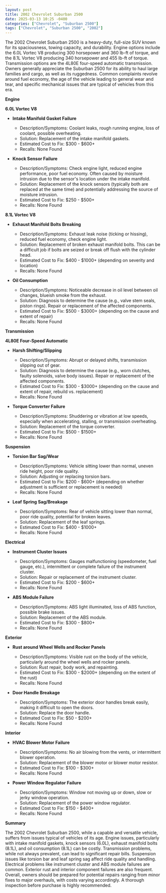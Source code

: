 ```yaml
---
layout: post
title: 2002 Chevrolet Suburban 2500
date: 2025-03-13 10:25 -0400
categories: ["Chevrolet", "Suburban 2500"]
tags: ["Chevrolet", "Suburban 2500", "2002"]
---
```

The 2002 Chevrolet Suburban 2500 is a heavy-duty, full-size SUV known for its spaciousness, towing capacity, and durability. Engine options include the 6.0L Vortec V8 producing 300 horsepower and 360 lb-ft of torque, and the 8.1L Vortec V8 producing 340 horsepower and 455 lb-ft of torque. Transmission options are the 4L80E four-speed automatic transmission. Owners generally appreciate the Suburban 2500 for its ability to haul large families and cargo, as well as its ruggedness. Common complaints revolve around fuel economy, the age of the vehicle leading to general wear and tear, and specific mechanical issues that are typical of vehicles from this era.

**Engine**

**6.0L Vortec V8**

*   **Intake Manifold Gasket Failure**
    *   Description/Symptoms: Coolant leaks, rough running engine, loss of coolant, possible overheating.
    *   Solution: Replacement of the intake manifold gaskets.
    *   Estimated Cost to Fix: $300 - $600+
    *   Recalls: None Found

*   **Knock Sensor Failure**
    *   Description/Symptoms: Check engine light, reduced engine performance, poor fuel economy. Often caused by moisture intrusion due to the sensor's location under the intake manifold.
    *   Solution: Replacement of the knock sensors (typically both are replaced at the same time) and potentially addressing the source of moisture intrusion.
    *   Estimated Cost to Fix: $250 - $500+
    *   Recalls: None Found

**8.1L Vortec V8**

*   **Exhaust Manifold Bolts Breaking**
    *   Description/Symptoms: Exhaust leak noise (ticking or hissing), reduced fuel economy, check engine light.
    *   Solution: Replacement of broken exhaust manifold bolts. This can be a difficult job if bolts are seized or break off flush with the cylinder head.
    *   Estimated Cost to Fix: $400 - $1000+ (depending on severity and location)
    *   Recalls: None Found

*   **Oil Consumption**
    *   Description/Symptoms: Noticeable decrease in oil level between oil changes, blueish smoke from the exhaust.
    *   Solution: Diagnosis to determine the cause (e.g., valve stem seals, piston rings). Repair or replacement of the affected components.
    *   Estimated Cost to Fix: $500 - $3000+ (depending on the cause and extent of repair)
    *   Recalls: None Found

**Transmission**

**4L80E Four-Speed Automatic**

*   **Harsh Shifting/Slipping**
    *   Description/Symptoms: Abrupt or delayed shifts, transmission slipping out of gear.
    *   Solution: Diagnosis to determine the cause (e.g., worn clutches, faulty solenoids, valve body issues). Repair or replacement of the affected components.
    *   Estimated Cost to Fix: $300 - $3000+ (depending on the cause and extent of repair, rebuild vs. replacement)
    *   Recalls: None Found

*   **Torque Converter Failure**
    *   Description/Symptoms: Shuddering or vibration at low speeds, especially when accelerating, stalling, or transmission overheating.
    *   Solution: Replacement of the torque converter.
    *   Estimated Cost to Fix: $500 - $1500+
    *   Recalls: None Found

**Suspension**

*   **Torsion Bar Sag/Wear**
    *   Description/Symptoms: Vehicle sitting lower than normal, uneven ride height, poor ride quality.
    *   Solution: Adjusting or replacing torsion bars.
    *   Estimated Cost to Fix: $200 - $600+ (depending on whether adjustment is sufficient or replacement is needed)
    *   Recalls: None Found

*   **Leaf Spring Sag/Breakage**
    *   Description/Symptoms: Rear of vehicle sitting lower than normal, poor ride quality, potential for broken leaves.
    *   Solution: Replacement of the leaf springs.
    *   Estimated Cost to Fix: $400 - $1000+
    *   Recalls: None Found

**Electrical**

*   **Instrument Cluster Issues**
    *   Description/Symptoms: Gauges malfunctioning (speedometer, fuel gauge, etc.), intermittent or complete failure of the instrument cluster.
    *   Solution: Repair or replacement of the instrument cluster.
    *   Estimated Cost to Fix: $200 - $600+
    *   Recalls: None Found

*   **ABS Module Failure**
    *   Description/Symptoms: ABS light illuminated, loss of ABS function, possible brake issues.
    *   Solution: Replacement of the ABS module.
    *   Estimated Cost to Fix: $300 - $800+
    *   Recalls: None Found

**Exterior**

*   **Rust around Wheel Wells and Rocker Panels**
    *   Description/Symptoms: Visible rust on the body of the vehicle, particularly around the wheel wells and rocker panels.
    *   Solution: Rust repair, body work, and repainting.
    *   Estimated Cost to Fix: $300 - $2000+ (depending on the extent of the rust)
    *   Recalls: None Found

*   **Door Handle Breakage**
    *   Description/Symptoms: The exterior door handles break easily, making it difficult to open the doors.
    *   Solution: Replace the door handle.
    *   Estimated Cost to Fix: $50 - $200+
    *   Recalls: None Found

**Interior**

*   **HVAC Blower Motor Failure**
    *   Description/Symptoms: No air blowing from the vents, or intermittent blower operation.
    *   Solution: Replacement of the blower motor or blower motor resistor.
    *   Estimated Cost to Fix: $100 - $300+
    *   Recalls: None Found

*   **Power Window Regulator Failure**
    *   Description/Symptoms: Window not moving up or down, slow or jerky window operation.
    *   Solution: Replacement of the power window regulator.
    *   Estimated Cost to Fix: $150 - $400+
    *   Recalls: None Found

**Summary**

The 2002 Chevrolet Suburban 2500, while a capable and versatile vehicle, suffers from issues typical of vehicles of its age. Engine issues, particularly with intake manifold gaskets, knock sensors (6.0L), exhaust manifold bolts (8.1L), and oil consumption (8.1L) can be costly. Transmission problems, while not always prevalent, can lead to significant repair bills. Suspension issues like torsion bar and leaf spring sag affect ride quality and handling. Electrical problems like instrument cluster and ABS module failures are common. Exterior rust and interior component failures are also frequent. Overall, owners should be prepared for potential repairs ranging from minor fixes to major overhauls, with costs varying accordingly. A thorough inspection before purchase is highly recommended.

